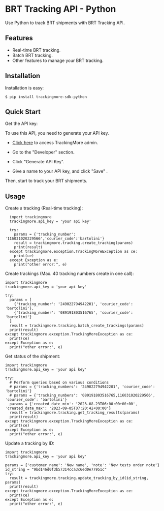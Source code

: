 BRT Tracking API - Python
================================
Use Python to track BRT shipments with BRT Tracking API.

Features
--------
- Real-time BRT tracking.
- Batch BRT tracking.
- Other features to manage your BRT tracking.

Installation
------------

Installation is easy:

    $ pip install trackingmore-sdk-python

Quick Start
----------
Get the API key:

To use this API, you need to generate your API key.

- <a href="https://admin.trackingmore.com/developer/apikey" target="_blank" rel="noreferrer">
  Click here</a> to access TrackingMore admin.

- Go to the "Developer" section.

- Click "Generate API Key".

- Give a name to your API key, and click "Save" .


Then, start to track your BRT shipments.

Usage
----------

Create a tracking (Real-time tracking):

      import trackingmore
      trackingmore.api_key = 'your api key'
      
      try:
        params = {'tracking_number': '116031020229566','courier_code':'bartolini'}
        result = trackingmore.tracking.create_tracking(params)
        print(result)
      except trackingmore.exception.TrackingMoreException as ce:
        print(ce)
      except Exception as e:
        print("other error:", e) 


Create trackings (Max. 40 tracking numbers create in one call):

    import trackingmore
    trackingmore.api_key = 'your api key'
    
    try:
      params = [
        {'tracking_number': '249022794942201', 'courier_code': 'bartolini'},
        {'tracking_number': '089191803516765', 'courier_code': 'bartolini'}
      ]
      result = trackingmore.tracking.batch_create_trackings(params)
      print(result)
    except trackingmore.exception.TrackingMoreException as ce:
      print(ce)
    except Exception as e:
      print("other error:", e) 


Get status of the shipment:

    import trackingmore
    trackingmore.api_key = 'your api key'
    
    try:
      # Perform queries based on various conditions
      # params = {'tracking_numbers': '249022794942201', 'courier_code': 'bartolini'}
      # params = {'tracking_numbers': '089191803516765,116031020229566', 'courier_code': 'bartolini'}
      params = {'created_date_min': '2023-08-23T06:00:00+00:00', 'created_date_max': '2023-09-05T07:20:42+00:00'}
      result = trackingmore.tracking.get_tracking_results(params)
      print(result)
    except trackingmore.exception.TrackingMoreException as ce:
      print(ce)
    except Exception as e:
      print("other error:", e) 


Update a tracking by ID:

    import trackingmore
    trackingmore.api_key = 'your api key'
    
    params = {'customer_name': 'New name', 'note': 'New tests order note'}
    id_string = "9bd146d0f3b57314cca3c6ed0e77951c"
    try:
      result = trackingmore.tracking.update_tracking_by_id(id_string, params)
      print(result)
    except trackingmore.exception.TrackingMoreException as ce:
      print(ce)
    except Exception as e:
      print("other error:", e) 

